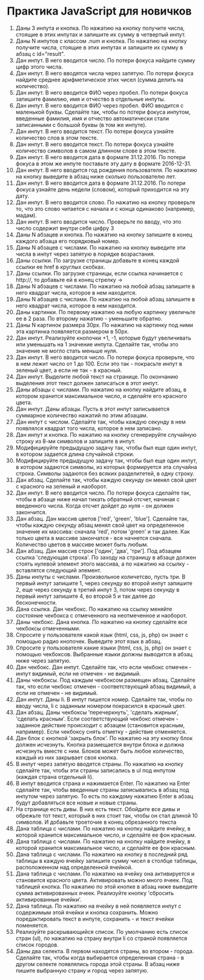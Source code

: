 # Практика JavaScript для новичков

1. Даны 3 инпута и кнопка. По нажатию на кнопку получите числа, стоящие в этих инпутах и запишите их сумму в четвертый инпут.
2. Даны N инпутов с классом .num и кнопка. По нажатию на кнопку получите числа, стоящие в этих инпутах и запишите их сумму в абзац с id="result".
3. Дан инпут. В него вводится число. По потери фокуса найдите сумму цифр этого числа.
4. Дан инпут. В него вводятся числа через запятую. По потери фокуса найдите среднее арифметическое этих чисел (сумма делить на количество).
5. Дан инпут. В него вводится ФИО через пробел. По потери фокуса запишите фамилию, имя и отчество в отдельные инпуты.
6. Дан инпут. В него вводится ФИО через пробел. ФИО вводится с маленькой буквы. Сделайте так, чтобы по потери фокуса инпутом, введенные фамилия, имя и отчество автоматически стали записанными с большой буквы (в том же инпуте).
7. Дан инпут. В него вводится текст. По потери фокуса узнайте количество слов в этом тексте.
8. Дан инпут. В него вводится текст. По потери фокуса узнайте количество символов в самом длинном слове в этом тексте.
9. Дан инпут. В него вводится дата в формате 31.12.2016. По потери фокуса в этом же инпуте поставьте эту дату в формате 2016-12-31.
10. Дан инпут. В него вводится год рождения пользователя. По нажатию на кнопку выведите в абзац ниже сколько пользователю лет.
11. Дан инпут. В него вводится дата в формате 31.12.2016. По потери фокуса узнайте день недели (словом), который приходится на эту дату.
12. Дан инпут. В него вводится слово. По нажатию на кнопку проверьте то, что это слово читается с начала и с конца одинаково (например, мадам).
13. Дан инпут. В него вводится число. Проверьте по вводу, что это число содержит внутри себя цифру 3
14. Даны N абзацев и кнопка. По нажатию на кнопку запишите в конец каждого абзаца его порядковый номер.
15. Даны N абзацев с числами. По нажатию на кнопку выведите эти числа в инпут через запятую в порядке возрастания.
16. Даны ссылки. По загрузке страницы добавьте в конец каждой ссылки ее href в круглых скобках.
17. Даны ссылки. По загрузке страницы, если ссылка начинается с http://, то добавьте ей в конец стрелку →
18. Даны N абзацев с числами. По нажатию на любой абзац запишите в него квадрат числа, которое в нем находится.
19. Даны N абзацев с числами. По нажатию на любой абзац запишите в него квадрат числа, которое в нем находится.
20. Даны картинки. По первому нажатию на любую картинку увеличьте ее в 2 раза. По второму нажатию - уменьшите обратно.
21. Даны N картинок размера 30px. По нажатию на картинку под ними эта картинка появляется размером в 50px.
22. Дан инпут. Реализуйте кнопочки +1, -1, которые будут увеличивать или уменьшать на 1 значение инпута. Сделайте так, чтобы это значение не могло стать меньше нуля.
23. Дан инпут. В него вводится число. По потери фокуса проверьте, что в нем лежит число от 1 до 100. Если это так - покрасьте инпут в зеленый цвет, а если не так - в красный.
24. Дан инпут. Выделите любой текст на странице. По окончанию выделения этот текст должен записаться в этот инпут.
25. Даны абзацы с числами. По нажатию на кнопку найдите абзац, в котором хранится максимальное число, и сделайте его красного цвета.
26. Дан инпут. Даны абзацы. Пусть в этот инпут записывается суммарное количество нажатий по этим абзацам.
27. Дан инпут с числом. Сделайте так, чтобы каждую секунду в нем появлялся квадрат того числа, которое в нем записано.
28. Дан инпут и кнопка. По нажатию на кнопку сгенерируйте случайную строку из 8-ми символов и запишите в инпут.
29. Модифицируйте предыдущую задачу так, чтобы был еще один инпут, в котором задается длина случайной строки.
30. Модифицируйте предыдущую задачу так, чтобы был еще один инпут, в котором задаются символы, из которых формируется эта случайна строка. Символы задаются без всяких разделитетей, в одну строку.
31. Дан абзац. Сделайте так, чтобы каждую секунду он менял свой цвет с красного на зеленый и наоборот.
32. Дан инпут. В него вводится число. По потери фокуса сделайте так, чтобы в абзаце ниже начал тикать обратный отсчет, начиная с введенного числа. Когда отсчет дойдет до нуля - он должен закончится.
33. Дан абзац. Дан массив цветов ['red', 'green', 'blue']. Сделайте так, чтобы каждую секунду абзац менял свой цвет на определенное значение их массива: сначала 'red', потом 'green' и так далее. Как только цвета в массиве закончатся - все начнется сначала. Количество цветов в массиве может быть любым.
34. Дан абзац. Дан массив строк ['один', 'два', 'три']. Под абзацем ссылка 'следующая строка'. По заходу на страницу в абзаце должен стоять нулевой элемент этого массива, а по нажатию на ссылку - вставлятся следующий элемент.
35. Даны инпуты с числами. Произвольное количетсво, пусть три. В первый инпут запишите 1, через секунду во второй инпут запишите 2, еще через секунду в третий инпут 3, потом через секунду в первый инпут запишите 4, во второй 5 и так далее до бесконечности.
36. Дана ссылка. Дан чекбокс. По нажатию на ссылку меняйте состояние чекбокса с отмеченного на неотмеченное и наоборот.
37. Даны чекбокс. Дана кнопка. По нажатию на кнопку сделайте все чекбоксы отмеченными.
38. Спросите у пользователя какой язык (html, css, js, php) он знает с помощью радио кнопочек. Выведите этот язык в абзац.
39. Спросите у пользователя какие языки (html, css, js, php) он знает с помощью чекбоксов. Выбранные языки должны выводится в абзац ниже через запятую.
40. Дан чекбокс. Дан инпут. Сделайте так, что если чекбокс отмечен - инпут видимый, если не отмечен - не видимый.
41. Даны чекбоксы. Под каждым чекбоксом размещен абзац. Сделайте так, что если чекбокс отмечен - соответствующий абзац видимый, а если не отмечен - не видимый.
42. Дан инпут. Даны li. В инпут пишется номер. Сделайте так, чтобы по вводу числа, li с заданным номером покрасился в красный цвет.
43. Дан абзац. Даны чекбоксы 'перечеркнуть', 'сделать жирным', 'сделать красным'. Если соответствующий чекбокс отмечен - заданное действие происходит с абзацем (становится красным, например). Если чекбоксу снять отметку - действие отменяется.
44. Дан блок с кнопкой 'закрыть блок'. По нажатию на эту кнопку блок должен исчезнуть. Кнопка размещается внутри блока и должна исчезнуть вместе с ним. Блоков может быть любое количество, каждый из них закрывает своя кнопка.
45. В инпут через запятую вводятся страны. По нажатию на кнопку сделайте так, чтобы эти страны записались в ul под инпутом (каждая страна отдельный li).
46. В инпут вводится страна и нажимается Enter. По нажатию на Enter сделайте так, чтобы введенные страны записывались в абзац под инпутом через запятую. То есть по каждому нажатию Enter в абзац будут добавляться все новые и новые страны.
47. На странице есть дивы. В них есть текст. Обойдите все дивы и обрежьте тот текст, который в них стоит так, чтобы он стал длиной 10 символов. И добавьте троеточие в конец обрезанного текста
48. Дана таблица с числами. По нажатию на кнопку найдите ячейку, в которой хранится максимальное число, и сделайте ее фон красным.
49. Дана таблица с числами. По нажатию на кнопку найдите ячейку, в которой хранится максимальное число, и сделайте ее фон красным.
50. Дана таблица с числами. По нажатию на кнопку в последний ряд таблицы в каждую ячейку запишите сумму чисел в столбце таблицы, расположенном над определенной ячейкой.
51. Дана таблица с числами. По нажатию на ячейку она активируется и становится красного цвета. Активировать можно много ячеек. Под таблицей кнопка. По нажатию по этой кнопке в абзац ниже выведите сумма активированных ячеек. Реализуйте кнопку 'сбросить активированные ячейки'.
52. Дана таблица. По нажатию на ячейку в ней появляется инпут с содержимым этой ячейки и кнопка сохранить. Можно поредактировать текст в инпуте, сохранить - и текст ячейки поменяется.
53. Реализуйте раскрывающийся список. По умолчанию есть список стран (ul), по нажатию на страну внутри li со страной появляется список городов.
54. Даны два селекта. В первом находятся страны, во втором - города. Сделайте так, чтобы когда выбирается определенная страна - в другом селекте появлялись города этой страны. В абзац ниже пишите выбранную страну и город через запятую.
